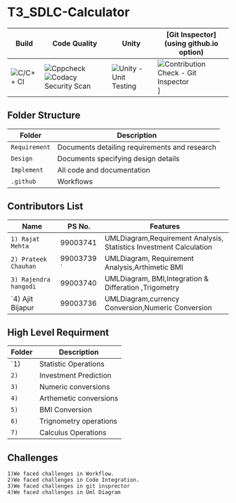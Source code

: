 # T3_SDLC-Calculator
Build | Code Quality | Unity | [Git Inspector](using github.io option)
------|----------|-------|--------------
![C/C++ CI](https://github.com/99003741/T3_SDLC-Calculator/actions/workflows/c-cpp.yml/badge.svg) | ![Cppcheck](https://github.com/99003741/T3_SDLC-Calculator/actions/workflows/cppcheck.yml/badge.svg) ![Codacy Security Scan](https://github.com/99003741/T3_SDLC-Calculator/actions/workflows/codacy-analysis.yml/badge.svg) | ![Unity - Unit Testing](https://github.com/99003741/T3_SDLC-Calculator/actions/workflows/unity.yml/badge.svg) | ![Contribution Check - Git Inspector](https://github.com/99003741/T3_SDLC-Calculator/actions/workflows/gitinspector.yml/badge.svg)]

## Folder Structure
Folder             | Description
-------------------| -----------------------------------------
`Requirement`      | Documents detailing requirements and research
`Design`           | Documents specifying design details
`Implement`        | All code and documentation
`.github`          | Workflows 

## Contributors List

Name                             |   PS No.  |    Features    |       
---------------------------------|-----------|----------------|
`1) Rajat Mehta`                 | 99003741  | UMLDiagram,Requirement Analysis, Statistics Investment Calculation|    
`2) Prateek Chauhan`             | 99003739 `| UMLDiagram, Requirement Analysis,Arthimetic BMI|  
`3) Rajendra hangodi     `       | 99003740  | UMLDiagram, BMI,Integration & Differation ,Trigometry|        
`4) Ajit Bijapur                 | 99003736  | UMLDiagram,currency Conversion,Numeric Conversion|          

## High Level Requirment 

Folder             | Description
-------------------| -----------------------------------------
`1)            | Statistic Operations
`2)`           | Investment Prediction
`3)`           | Numeric conversions
`4)`           | Arthemetic conversions 
`5)`           | BMI Conversion  
`6)`           | Trignometry operations
`7)`           | Calculus Operations 


## Challenges

    1)We faced challenges in Workflow.
    2)We faced challenges in Code Integration.
    3)We faced challenges in git insprector
    4)We faced challenges in Uml Diagram 





